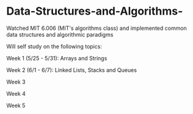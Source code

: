 # Data-Structures-and-Algorithms-
Watched MIT 6.006 (MIT's algorithms class) and implemented common data structures and algorithmic paradigms

Will self study on the following topics:

Week 1 (5/25 - 5/31): Arrays and Strings

Week 2 (6/1 - 6/7): Linked Lists, Stacks and Queues

Week 3 

Week 4 

Week 5 

